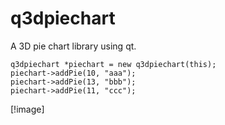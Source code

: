 q3dpiechart
===========

A 3D pie chart library using qt.

    q3dpiechart *piechart = new q3dpiechart(this);
    piechart->addPie(10, "aaa");
    piechart->addPie(13, "bbb");
    piechart->addPie(11, "ccc");
    
[!image]    
